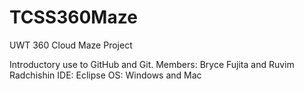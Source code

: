 # TCSS360Maze
UWT 360 Cloud Maze Project

Introductory use to GitHub and Git.
Members: Bryce Fujita and Ruvim Radchishin
IDE: Eclipse
OS: Windows and Mac

